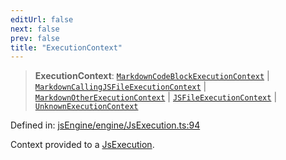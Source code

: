 ```yaml
---
editUrl: false
next: false
prev: false
title: "ExecutionContext"
---
```


> **ExecutionContext**: [`MarkdownCodeBlockExecutionContext`](/obsidian-js-engine-plugin-docs/api/interfaces/markdowncodeblockexecutioncontext/) \| [`MarkdownCallingJSFileExecutionContext`](/obsidian-js-engine-plugin-docs/api/interfaces/markdowncallingjsfileexecutioncontext/) \| [`MarkdownOtherExecutionContext`](/obsidian-js-engine-plugin-docs/api/interfaces/markdownotherexecutioncontext/) \| [`JSFileExecutionContext`](/obsidian-js-engine-plugin-docs/api/interfaces/jsfileexecutioncontext/) \| [`UnknownExecutionContext`](/obsidian-js-engine-plugin-docs/api/interfaces/unknownexecutioncontext/)

Defined in: [jsEngine/engine/JsExecution.ts:94](https://github.com/mProjectsCode/obsidian-js-engine-plugin/blob/fff05749aaa23f9a775003f5828b7e747db4ed95/jsEngine/engine/JsExecution.ts#L94)

Context provided to a [JsExecution](../../../../../obsidian-js-engine-plugin-docs/api/classes/jsexecution).
